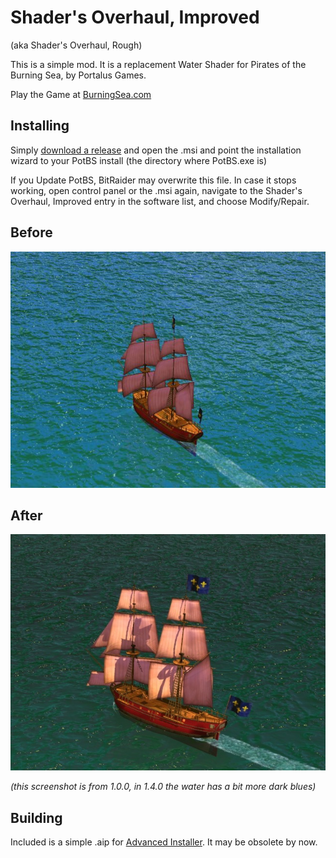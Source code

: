 Shader's Overhaul, Improved
===========================
(aka Shader's Overhaul, Rough)

This is a simple mod. It is a replacement Water Shader for Pirates of the Burning Sea, by Portalus Games.

Play the Game at [BurningSea.com](https://play.burningsea.com)

Installing
----------
Simply [download a release](https://github.com/thygrrr/shaders-overhaul/releases) and open the .msi and point the installation wizard to your PotBS install (the directory where PotBS.exe is)

If you Update PotBS, BitRaider may overwrite this file. In case it stops working, open control panel or the .msi again, navigate to the Shader's Overhaul, Improved entry in the software list, and choose Modify/Repair.

Before
-------
![Screenshot](screenshots/normal.jpg?raw=true "with Overhaul")

After
------
![Screenshot](screenshots/overhauled.jpg?raw=true "with Overhaul")

*(this screenshot is from 1.0.0, in 1.4.0 the water has a bit more dark blues)*

Building
---------
Included is a simple .aip for [Advanced Installer](https://www.advancedinstaller.com). It may be obsolete by now.
